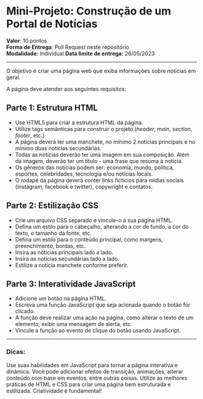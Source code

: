 # Mini-Projeto: Construção de um Portal de Notícias

**Valor**: 10 pontos<br>
**Forma de Entrega**: Pull Request neste repositório<br>
**Modalidade:** Individual
**Data limite de entrega:** 26/05/2023
<hr>

O objetivo é criar uma página web que exiba informações sobre notícias em geral.

A página deve atender aos seguintes requisitos:

## Parte 1: Estrutura HTML

- Use HTML5 para criar a estrutura HTML da página.
- Utilize tags semânticas para construir o projeto (_header_, _main_, _section_, _footer_, etc.)
- A página deverá ter uma manchete, no mínimo 2 notícias principais e no mínimo duas notícias secundárias.
- Todas as notícias deverão ter uma imagem em sua composição. Além da imagem, deverão ter um título - uma frase que resuma a notícia.
- Os gêneros das notícias podem ser: economia, mundo, política, esportes, celebridades, tecnologia e/ou notícias locais.
- O rodapé da página deverá conter links fictícios para mídias sociais (instagram, facebook e twitter), copywright e contatos.

## Parte 2: Estilização CSS

- Crie um arquivo CSS separado e vincule-o à sua página HTML.
- Defina um estilo para o cabeçalho, alterando a cor de fundo, a cor do texto, o tamanho da fonte, etc.
- Defina um estilo para o conteúdo principal, como margens, preenchimento, bordas, etc.
- Insira as notícias principais lado a lado.
- Insira as notícias secundárias lado a lado.
- Estilize a notícia manchete conforme preferir.

## Parte 3: Interatividade JavaScript

- Adicione um botão na página HTML.
- Escreva uma função JavaScript que seja acionada quando o botão for clicado.
- A função deve realizar uma ação na página, como alterar o texto de um elemento, exibir uma mensagem de alerta, etc.
- Vincule a função ao evento de clique do botão usando JavaScript.

<hr>

### Dicas:

Use suas habilidades em JavaScript para tornar a página interativa e dinâmica. Você pode adicionar efeitos de transição, animações, alterar conteúdo com base em eventos, entre outras coisas. Utilize as melhores práticas de HTML e CSS para criar uma página bem estruturada e estilizada. 
Criatividade é fundamental!
